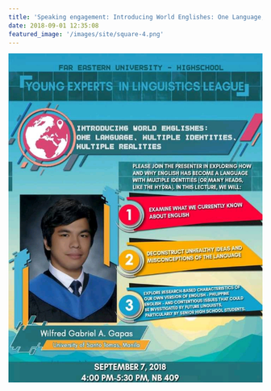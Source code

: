 ```yaml
---
title: 'Speaking engagement: Introducing World Englishes: One Language, Multiple Identities, Multiple Realities'
date: 2018-09-01 12:35:08
featured_image: '/images/site/square-4.png'
---
```







![](/images/events/2018feupub.jpg)